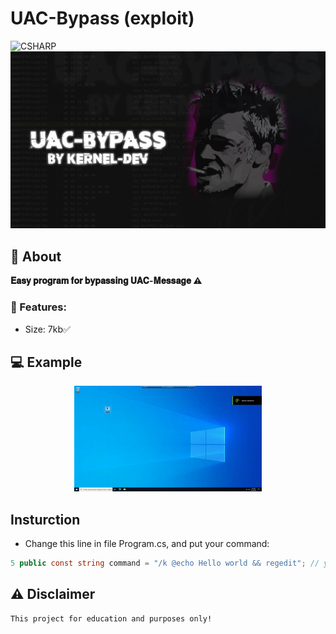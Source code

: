# UAC-Bypass (exploit)
![CSHARP](https://img.shields.io/badge/Language-CSHARP-aqua?style=for-the-badge&logo=CS)
![](logo.png)

## 📑 About
<b> 𝐄𝐚𝐬𝐲 𝐩𝐫𝐨𝐠𝐫𝐚𝐦 𝐟𝐨𝐫 𝐛𝐲𝐩𝐚𝐬𝐬𝐢𝐧𝐠 𝐔𝐀𝐂-𝐌𝐞𝐬𝐬𝐚𝐠𝐞 ⚠ </b>

### 💾 Features:
 * Size: 7kb✅

## 💻 Example
<p float="left" align="center">
  <img alt="screen" width="300" src="0420.gif">
</p> 

## Insturction
 * Change this line in file Program.cs, and put your command:
 ```csharp
5 public const string command = "/k @echo Hello world && regedit"; // your command
 ```
 
## ⚠️ Disclaimer
```
This project for education and purposes only!
```
